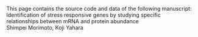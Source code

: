 This page contains the source code and data of the following manuscript:  
Identification of stress responsive genes by studying specific  
relationships between mRNA and protein abundance  
Shimpei Morimoto, Koji Yahara

